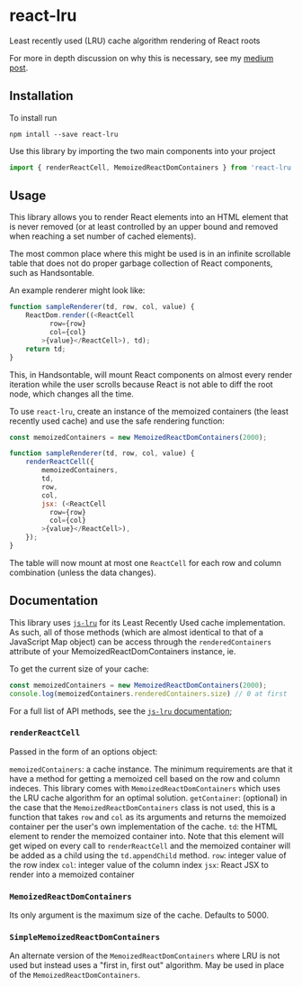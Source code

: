 # react-lru
Least recently used (LRU) cache algorithm rendering of React roots

For more in depth discussion on why this is necessary, see my [medium post](https://medium.com/p/23d6a8624d45/edit).


## Installation

To install run

```shell
npm intall --save react-lru
```

Use this library by importing the two main components into your project

```javascript
import { renderReactCell, MemoizedReactDomContainers } from 'react-lru';
```

## Usage

This library allows you to render React elements into an HTML element that is never removed (or at least controlled by an upper bound and removed when reaching a set number of cached elements).

The most common place where this might be used is in an infinite scrollable table that does not do proper garbage collection of React components, such as Handsontable.

An example renderer might look like:

```javascript
function sampleRenderer(td, row, col, value) {
    ReactDom.render((<ReactCell
          row={row}
          col={col}
        >{value}</ReactCell>), td);
    return td;
}
```

This, in Handsontable, will mount React components on almost every render iteration while the user scrolls because React is not able to diff the root node, which changes all the time.

To use `react-lru`, create an instance of the memoized containers (the least recently used cache) and use the safe rendering function:

```javascript
const memoizedContainers = new MemoizedReactDomContainers(2000);

function sampleRenderer(td, row, col, value) {
    renderReactCell({
        memoizedContainers,
        td,
        row,
        col,
        jsx: (<ReactCell
          row={row}
          col={col}
        >{value}</ReactCell>),
    });
}
```

The table will now mount at most one `ReactCell` for each row and column combination (unless the data changes).

## Documentation

This library uses [`js-lru`](https://github.com/rsms/js-lru) for its Least Recently Used cache implementation. As such, all of those methods (which are almost identical to that of a JavaScript Map object) can be access through the `renderedContainers` attribute of your MemoizedReactDomContainers instance, ie.

To get the current size of your cache:

```javascript
const memoizedContainers = new MemoizedReactDomContainers(2000);
console.log(memoizedContainers.renderedContainers.size) // 0 at first
```

For a full list of API methods, see the [`js-lru` documentation](https://github.com/rsms/js-lru#api);

### `renderReactCell`

Passed in the form of an options object:

`memoizedContainers`: a cache instance. The minimum requirements are that it have a method for getting a memoized cell based on the row and column indeces. This library comes with `MemoizedReactDomContainers` which uses the LRU cache algorithm for an optimal solution.
`getContainer`: (optional) in the case that the `MemoizedReactDomContainers` class is not used, this is a function that takes `row` and `col` as its arguments and returns the memoized container per the user's own implementation of the cache.
`td`: the HTML element to render the memoized container into. Note that this element will get wiped on every call to `renderReactCell` and the memoized container will be added as a child using the `td.appendChild` method.
`row`: integer value of the row index
`col`: integer value of the column index
`jsx`: React JSX to render into a memoized container

### `MemoizedReactDomContainers`

Its only argument is the maximum size of the cache. Defaults to 5000.

### `SimpleMemoizedReactDomContainers`

An alternate version of the `MemoizedReactDomContainers` where LRU is not used but instead uses a "first in, first out" algorithm. May be used in place of the `MemoizedReactDomContainers`.
